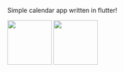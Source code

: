Simple calendar app written in flutter!

<img src="https://github.com/user-attachments/assets/c86c23f2-27b9-4a81-a046-6b0a1e4f5e74" width=100>
<img src="https://github.com/user-attachments/assets/a0bd283b-6237-4424-8c2e-37306798645f" width=100>


 

